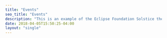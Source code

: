 ```yaml
---
title: "Events"
seo_title: "Events"
description: "This is an example of the Eclipse Foundation Solstice theme for Hugo."
date: 2018-04-05T15:50:25-04:00
layout: "single"
---
```

